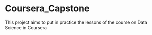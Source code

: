 # Coursera_Capstone
This project aims to put in practice the lessons of the course on Data Science in Coursera
